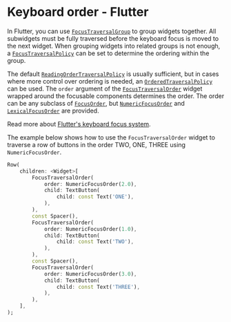 # Keyboard order - Flutter

In Flutter, you can use [`FocusTraversalGroup`](https://api.flutter.dev/flutter/widgets/FocusTraversalGroup-class.html)  to group widgets together. All subwidgets must be fully traversed before the keyboard focus is moved to the next widget. When grouping widgets into related groups is not enough, a [`FocusTraversalPolicy`](https://api.flutter.dev/flutter/widgets/FocusTraversalPolicy-class.html) can be set to determine the ordering within the group.

The default [`ReadingOrderTraversalPolicy`](https://api.flutter.dev/flutter/widgets/ReadingOrderTraversalPolicy-class.html) is usually sufficient, but in cases where more control over ordering is needed, an [`OrderedTraversalPolicy`](https://api.flutter.dev/flutter/widgets/OrderedTraversalPolicy-class.html) can be used. The `order` argument of the [`FocusTraversalOrder`](https://api.flutter.dev/flutter/widgets/FocusTraversalOrder-class.html) widget wrapped around the focusable components determines the order. The order can be any subclass of [`FocusOrder`](https://api.flutter.dev/flutter/widgets/FocusOrder-class.html), but [`NumericFocusOrder`](https://api.flutter.dev/flutter/widgets/NumericFocusOrder-class.html) and [`LexicalFocusOrder`](https://api.flutter.dev/flutter/widgets/LexicalFocusOrder-class.html) are provided.

Read more about [Flutter's keyboard focus system](https://docs.flutter.dev/development/ui/advanced/focus).

The example below shows how to use the `FocusTraversalOrder` widget to traverse a row of buttons in the order TWO, ONE, THREE using `NumericFocusOrder`.

```dart
Row(
    children: <Widget>[
        FocusTraversalOrder(
            order: NumericFocusOrder(2.0),
            child: TextButton(
                child: const Text('ONE'),
            ),
        ),
        const Spacer(),
        FocusTraversalOrder(
            order: NumericFocusOrder(1.0),
            child: TextButton(
                child: const Text('TWO'),
            ),
        ),
        const Spacer(),
        FocusTraversalOrder(
            order: NumericFocusOrder(3.0),
            child: TextButton(
                child: const Text('THREE'),
            ),
        ),
    ],
);
```
